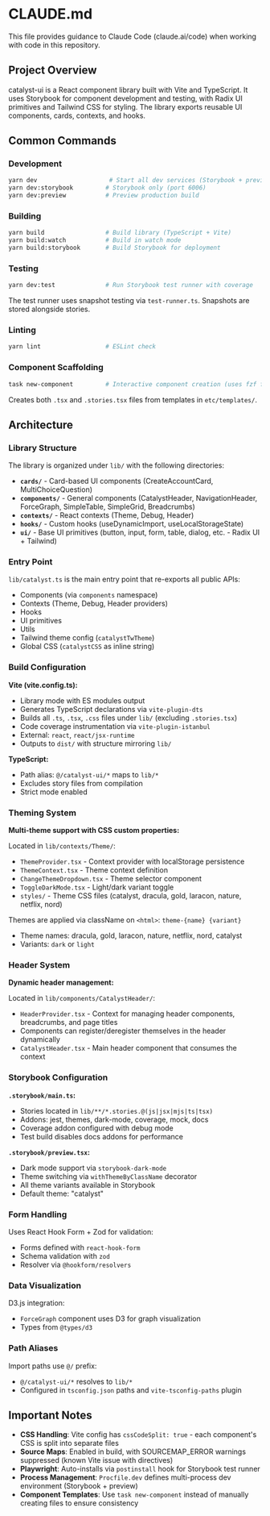 # CLAUDE.md

This file provides guidance to Claude Code (claude.ai/code) when working with code in this repository.

## Project Overview

catalyst-ui is a React component library built with Vite and TypeScript. It uses Storybook for component development and testing, with Radix UI primitives and Tailwind CSS for styling. The library exports reusable UI components, cards, contexts, and hooks.

## Common Commands

### Development
```bash
yarn dev                    # Start all dev services (Storybook + preview via Foreman)
yarn dev:storybook         # Storybook only (port 6006)
yarn dev:preview           # Preview production build
```

### Building
```bash
yarn build                 # Build library (TypeScript + Vite)
yarn build:watch           # Build in watch mode
yarn build:storybook       # Build Storybook for deployment
```

### Testing
```bash
yarn dev:test              # Run Storybook test runner with coverage
```

The test runner uses snapshot testing via `test-runner.ts`. Snapshots are stored alongside stories.

### Linting
```bash
yarn lint                  # ESLint check
```

### Component Scaffolding
```bash
task new-component         # Interactive component creation (uses fzf for directory selection)
```

Creates both `.tsx` and `.stories.tsx` files from templates in `etc/templates/`.

## Architecture

### Library Structure

The library is organized under `lib/` with the following directories:

- **`cards/`** - Card-based UI components (CreateAccountCard, MultiChoiceQuestion)
- **`components/`** - General components (CatalystHeader, NavigationHeader, ForceGraph, SimpleTable, SimpleGrid, Breadcrumbs)
- **`contexts/`** - React contexts (Theme, Debug, Header)
- **`hooks/`** - Custom hooks (useDynamicImport, useLocalStorageState)
- **`ui/`** - Base UI primitives (button, input, form, table, dialog, etc. - Radix UI + Tailwind)

### Entry Point

`lib/catalyst.ts` is the main entry point that re-exports all public APIs:
- Components (via `components` namespace)
- Contexts (Theme, Debug, Header providers)
- Hooks
- UI primitives
- Utils
- Tailwind theme config (`catalystTwTheme`)
- Global CSS (`catalystCSS` as inline string)

### Build Configuration

**Vite (vite.config.ts):**
- Library mode with ES modules output
- Generates TypeScript declarations via `vite-plugin-dts`
- Builds all `.ts`, `.tsx`, `.css` files under `lib/` (excluding `.stories.tsx`)
- Code coverage instrumentation via `vite-plugin-istanbul`
- External: `react`, `react/jsx-runtime`
- Outputs to `dist/` with structure mirroring `lib/`

**TypeScript:**
- Path alias: `@/catalyst-ui/*` maps to `lib/*`
- Excludes story files from compilation
- Strict mode enabled

### Theming System

**Multi-theme support with CSS custom properties:**

Located in `lib/contexts/Theme/`:
- `ThemeProvider.tsx` - Context provider with localStorage persistence
- `ThemeContext.tsx` - Theme context definition
- `ChangeThemeDropdown.tsx` - Theme selector component
- `ToggleDarkMode.tsx` - Light/dark variant toggle
- `styles/` - Theme CSS files (catalyst, dracula, gold, laracon, nature, netflix, nord)

Themes are applied via className on `<html>`: `theme-{name} {variant}`
- Theme names: dracula, gold, laracon, nature, netflix, nord, catalyst
- Variants: `dark` or `light`

### Header System

**Dynamic header management:**

Located in `lib/components/CatalystHeader/`:
- `HeaderProvider.tsx` - Context for managing header components, breadcrumbs, and page titles
- Components can register/deregister themselves in the header dynamically
- `CatalystHeader.tsx` - Main header component that consumes the context

### Storybook Configuration

**`.storybook/main.ts`:**
- Stories located in `lib/**/*.stories.@(js|jsx|mjs|ts|tsx)`
- Addons: jest, themes, dark-mode, coverage, mock, docs
- Coverage addon configured with debug mode
- Test build disables docs addons for performance

**`.storybook/preview.tsx`:**
- Dark mode support via `storybook-dark-mode`
- Theme switching via `withThemeByClassName` decorator
- All theme variants available in Storybook
- Default theme: "catalyst"

### Form Handling

Uses React Hook Form + Zod for validation:
- Forms defined with `react-hook-form`
- Schema validation with `zod`
- Resolver via `@hookform/resolvers`

### Data Visualization

D3.js integration:
- `ForceGraph` component uses D3 for graph visualization
- Types from `@types/d3`

### Path Aliases

Import paths use `@/` prefix:
- `@/catalyst-ui/*` resolves to `lib/*`
- Configured in `tsconfig.json` paths and `vite-tsconfig-paths` plugin

## Important Notes

- **CSS Handling**: Vite config has `cssCodeSplit: true` - each component's CSS is split into separate files
- **Source Maps**: Enabled in build, with SOURCEMAP_ERROR warnings suppressed (known Vite issue with directives)
- **Playwright**: Auto-installs via `postinstall` hook for Storybook test runner
- **Process Management**: `Procfile.dev` defines multi-process dev environment (Storybook + preview)
- **Component Templates**: Use `task new-component` instead of manually creating files to ensure consistency
